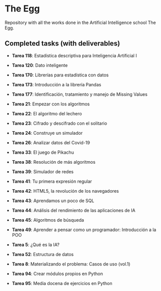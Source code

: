 # The Egg
Repository with all the works done in the Artificial Intelligence school The Egg.

## Completed tasks (with deliverables)

- **Tarea 118**: Estadística descriptiva para Inteligencia Artificial I

- **Tarea 120**: Dato inteligente

- **Tarea 170**: Librerías para estadística con datos

- **Tarea 173**: Introducción a la librería Pandas

- **Tarea 177**: Identificación, tratamiento y manejo de Missing Values

- **Tarea 21**: Empezar con los algoritmos

- **Tarea 22**: El algoritmo del lechero

- **Tarea 23**: Cifrado y descifrado con el solitario

- **Tarea 24**: Construye un simulador

- **Tarea 26**: Analizar datos del Covid-19

- **Tarea 33**: El juego de Pikachu

- **Tarea 38**: Resolución de más algoritmos

- **Tarea 39**: Simulador de redes

- **Tarea 41**: Tu primera expresión regular

- **Tarea 42**: HTML5, la revolución de los navegadores

- **Tarea 43**: Aprendamos un poco de SQL

- **Tarea 44**: Análisis del rendimiento de las aplicaciones de IA

- **Tarea 45**: Algoritmos de búsqueda

- **Tarea 49**: Aprender a pensar como un programador: Introducción a la POO

- **Tarea 5**: ¿Qué es la IA?

- **Tarea 52**: Estructura de datos

- **Tarea 8**: Materializando el problema: Casos de uso (vol.1)

- **Tarea 94**: Crear módulos propios en Python

- **Tarea 95**: Media docena de ejercicios en Python
